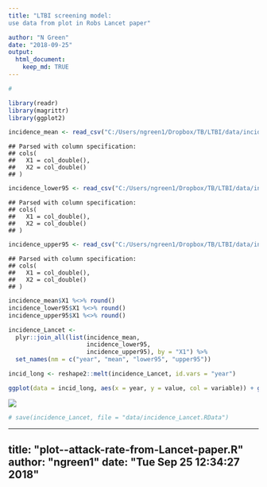 ```yaml
---
title: "LTBI screening model:
use data from plot in Robs Lancet paper"

author: "N Green"
date: "2018-09-25"
output:
  html_document:
    keep_md: TRUE
---
```



```r
#

library(readr)
library(magrittr)
library(ggplot2)

incidence_mean <- read_csv("C:/Users/ngreen1/Dropbox/TB/LTBI/data/incidence-by-time-since-entry-mean.csv", col_names = FALSE)
```

```
## Parsed with column specification:
## cols(
##   X1 = col_double(),
##   X2 = col_double()
## )
```

```r
incidence_lower95 <- read_csv("C:/Users/ngreen1/Dropbox/TB/LTBI/data/incidence-by-time-since-entry-lower95.csv", col_names = FALSE)
```

```
## Parsed with column specification:
## cols(
##   X1 = col_double(),
##   X2 = col_double()
## )
```

```r
incidence_upper95 <- read_csv("C:/Users/ngreen1/Dropbox/TB/LTBI/data/incidence-by-time-since-entry-upper95.csv", col_names = FALSE)
```

```
## Parsed with column specification:
## cols(
##   X1 = col_double(),
##   X2 = col_double()
## )
```

```r
incidence_mean$X1 %<>% round()
incidence_lower95$X1 %<>% round()
incidence_upper95$X1 %<>% round()

incidence_Lancet <-
  plyr::join_all(list(incidence_mean,
                      incidence_lower95,
                      incidence_upper95), by = "X1") %>%
  set_names(nm = c("year", "mean", "lower95", "upper95"))

incid_long <- reshape2::melt(incidence_Lancet, id.vars = "year")

ggplot(data = incid_long, aes(x = year, y = value, col = variable)) + geom_line()
```

![](plot--attack-rate-from-Lancet-paper_files/figure-html/unnamed-chunk-1-1.png)<!-- -->

```r
# save(incidence_Lancet, file = "data/incidence_Lancet.RData")
```


---
title: "plot--attack-rate-from-Lancet-paper.R"
author: "ngreen1"
date: "Tue Sep 25 12:34:27 2018"
---
